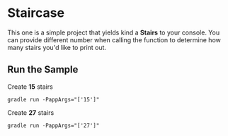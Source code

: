 # Staircase

This one is a simple project that yields kind a **Stairs** to your console.
You can provide different number when calling the function to determine how many stairs you'd like to print out.

## Run the Sample

Create **15** stairs

```
gradle run -PappArgs="['15']"
```

Create **27** stairs

```
gradle run -PappArgs="['27']"
```
